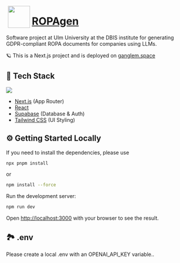 <p>
 <img src="../ropa-gen/public/star.svg" width="60" align="left" hspace="5">
 <p>
   <h1><a href="https://ganglem.space">ROPAgen</a></h1>
 </p>
</p>

Software project at Ulm University at the DBIS institute for generating GDPR-compliant ROPA documents for companies using LLMs.

🪐 This is a Next.js project and is deployed on [ganglem.space](https://ganglem.space)


## 🥞 Tech Stack

<p align="left">
<img src="https://skillicons.dev/icons?i=next,react,supabase,docker,ts,tailwind"/>
</p>

- [Next.js](https://nextjs.org/) (App Router)
- [React](https://react.dev/)
- [Supabase](https://supabase.com/) (Database & Auth)
- [Tailwind CSS](https://tailwindcss.com/) (UI Styling)



## ⚙️ Getting Started Locally

If you need to install the dependencies, please use 

```bash
npx pnpm install
```
or

```bash
npm install --force
```

Run the development server:

```bash
npm run dev
```

Open [http://localhost:3000](http://localhost:3000) with your browser to see the result.

## 🏞️ .env
Please create a local .env with an OPENAI_API_KEY variable..

